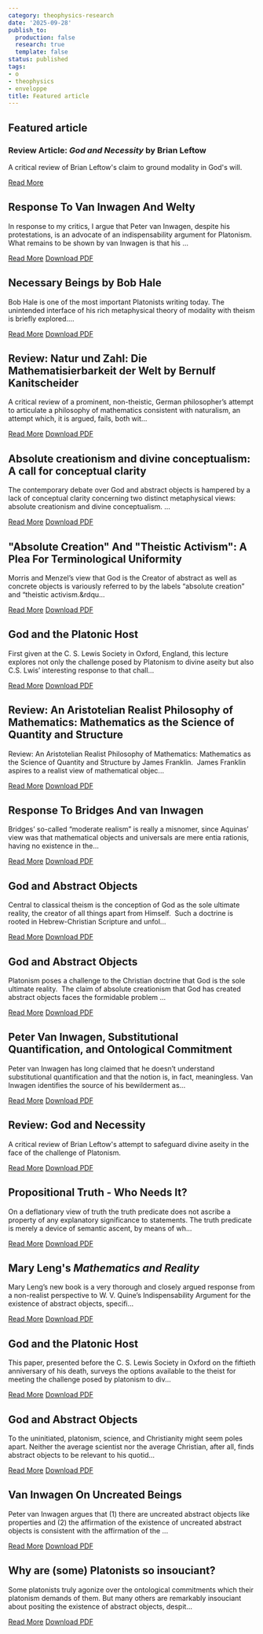 ```yaml
---
category: theophysics-research
date: '2025-09-28'
publish_to:
  production: false
  research: true
  template: false
status: published
tags:
- o
- theophysics
- enveloppe
title: Featured article
---
```

   
## Featured article   
   
### Review Article: _God and Necessity_ by Brian Leftow   
   
A critical review of Brian Leftow's claim to ground modality in God's will.   
   
[Read More](https://www.reasonablefaith.org/writings/scholarly-writings/divine-aseity/review-article-god-and-necessity-by-brian-leftow/)   
   
## Response To Van Inwagen And Welty   
   
In response to my critics, I argue that Peter van Inwagen, despite his protestations, is an advocate of an indispensability argument for Platonism. What remains to be shown by van Inwagen is that his ...   
   
[Read More](https://www.reasonablefaith.org/writings/scholarly-writings/divine-aseity/response-to-van-inwagen-and-welty/) [Download PDF](https://www.reasonablefaith.org/images/uploads/Response_To_Van_Inwagen_And_Welty_1.pdf)   
   
## Necessary Beings by Bob Hale   
   
Bob Hale is one of the most important Platonists writing today. The unintended interface of his rich metaphysical theory of modality with theism is briefly explored....   
   
[Read More](https://www.reasonablefaith.org/writings/scholarly-writings/divine-aseity/necessary-beings-by-bob-hale/) [Download PDF](https://www.reasonablefaith.org/images/uploads/Necessary_Beings_by_Bob_Hale.pdf)   
   
## Review: Natur und Zahl: Die Mathematisierbarkeit der Welt by Bernulf Kanitscheider   
   
A critical review of a prominent, non-theistic, German philosopher’s attempt to articulate a philosophy of mathematics consistent with naturalism, an attempt which, it is argued, fails, both wit...   
   
[Read More](https://www.reasonablefaith.org/writings/scholarly-writings/divine-aseity/review-natur-und-zahl-die-mathematisierbarkeit-der-welt-by-bernulf-kanitsch/) [Download PDF](https://www.reasonablefaith.org/images/uploads/Review_Natur_und_Zahl_Die_Mathematisierbarkeit_der_Welt_by_Bernulf_Kanitscheider.pdf)   
   
## Absolute creationism and divine conceptualism: A call for conceptual clarity   
   
The contemporary debate over God and abstract objects is hampered by a lack of conceptual clarity concerning two distinct metaphysical views:  absolute creationism and divine conceptualism. ...   
   
[Read More](https://www.reasonablefaith.org/writings/scholarly-writings/divine-aseity/absolute-creationism-and-divine-conceptualism-a-call-for-conceptual-clarity/) [Download PDF](https://www.reasonablefaith.org/images/uploads/Absolute_creationism_and_divine_conceptualism_A_call_for_conceptual_clarity.pdf)   
   
## "Absolute Creation" And "Theistic Activism": A Plea For Terminological Uniformity   
   
Morris and Menzel’s view that God is the Creator of abstract as well as concrete objects is variously referred to by the labels “absolute creation” and “theistic activism.&rdqu...   
   
[Read More](https://www.reasonablefaith.org/writings/scholarly-writings/divine-aseity/absolute-creation-and-theistic-activism-a-plea-for-terminological-uniformit/) [Download PDF](https://www.reasonablefaith.org/images/uploads/Absolute_Creation_And_Theistic_Activism_A_Plea_For_Terminological_Uniformity.pdf)   
   
## God and the Platonic Host   
   
First given at the C. S. Lewis Society in Oxford, England, this lecture explores not only the challenge posed by Platonism to divine aseity but also C.S. Lwis’ interesting response to that chall...   
   
[Read More](https://www.reasonablefaith.org/writings/scholarly-writings/divine-aseity/god-and-the-platonic-host-2018/) [Download PDF](https://www.reasonablefaith.org/images/uploads/God_and_the_Platonic_Host.pdf)   
   
## Review: An Aristotelian Realist Philosophy of Mathematics: Mathematics as the Science of Quantity and Structure   
   
Review: An Aristotelian Realist Philosophy of Mathematics: Mathematics as the Science of Quantity and Structure by James Franklin.  James Franklin aspires to a realist view of mathematical objec...   
   
[Read More](https://www.reasonablefaith.org/writings/scholarly-writings/divine-aseity/review-an-aristotelian-realist-philosophy-of-mathematics-mathematics-as-the/) [Download PDF](https://www.reasonablefaith.org/images/uploads/Review_An_Aristotelian_Realist_Philosophy_of_Mathematic.pdf)   
   
## Response To Bridges And van Inwagen   
   
Bridges’ so-called “moderate realism” is really a misnomer, since Aquinas’ view was that mathematical objects and universals are mere entia rationis, having no existence in the...   
   
[Read More](https://www.reasonablefaith.org/writings/scholarly-writings/divine-aseity/response-to-bridges-and-van-inwagen/) [Download PDF](https://www.reasonablefaith.org/images/uploads/Response_To_Bridges_And_van_Inwagen.pdf)   
   
## God and Abstract Objects   
   
Central to classical theism is the conception of God as the sole ultimate reality, the creator of all things apart from Himself.  Such a doctrine is rooted in Hebrew-Christian Scripture and unfol...   
   
[Read More](https://www.reasonablefaith.org/writings/scholarly-writings/divine-aseity/god-and-abstract-objects-2018-2/) [Download PDF](https://www.reasonablefaith.org/images/uploads/God_and_Abstract_Objects.pdf)   
   
## God and Abstract Objects   
   
Platonism poses a challenge to the Christian doctrine that God is the sole ultimate reality.  The claim of absolute creationism that God has created abstract objects faces the formidable problem ...   
   
[Read More](https://www.reasonablefaith.org/writings/scholarly-writings/divine-aseity/god-and-abstract-objects-2018/) [Download PDF](https://www.reasonablefaith.org/images/uploads/God_and_Abstract_Objects_-_2_1.pdf)   
   
## Peter Van Inwagen, Substitutional Quantification, and Ontological Commitment   
   
Peter van Inwagen has long claimed that he doesn’t understand substitutional quantification and that the notion is, in fact, meaningless. Van Inwagen identifies the source of his bewilderment as...   
   
[Read More](https://www.reasonablefaith.org/writings/scholarly-writings/divine-aseity/peter-van-inwagen-substitutional-quantification-and-ontological-commitment/) [Download PDF](https://www.reasonablefaith.org/images/uploads/Peter_Van_Inwagen%2C_Substitutional_Quantification%2C_and_Ontological_Commitment_1.pdf)   
   
## Review: God and Necessity   
   
A critical review of Brian Leftow's attempt to safeguard divine aseity in the face of the challenge of Platonism.   
   
[Read More](https://www.reasonablefaith.org/writings/scholarly-writings/divine-aseity/review-god-and-necessity/) [Download PDF](https://www.reasonablefaith.org/images/uploads/Review_God_and_Necessity.pdf)   
   
## Propositional Truth - Who Needs It?   
   
On a deflationary view of truth the truth predicate does not ascribe a property of any explanatory significance to statements. The truth predicate is merely a device of semantic ascent, by means of wh...   
   
[Read More](https://www.reasonablefaith.org/writings/scholarly-writings/divine-aseity/propositional-truth-who-needs-it/) [Download PDF](https://www.reasonablefaith.org/images/uploads/Propositional_Truth_-_Who_Needs_It.pdf)   
   
## Mary Leng's _Mathematics and Reality_   
   
Mary Leng’s new book is a very thorough and closely argued response from a non-realist perspective to W. V. Quine’s Indispensability Argument for the existence of abstract objects, specifi...   
   
[Read More](https://www.reasonablefaith.org/writings/scholarly-writings/divine-aseity/mary-lengs-mathematics-and-reality/) [Download PDF](https://www.reasonablefaith.org/images/uploads/Mary_Lengs_Mathematics_and_Reality.pdf)   
   
## God and the Platonic Host   
   
This paper, presented before the C. S. Lewis Society in Oxford on the fiftieth anniversary of his death, surveys the options available to the theist for meeting the challenge posed by platonism to div...   
   
[Read More](https://www.reasonablefaith.org/writings/scholarly-writings/divine-aseity/god-and-the-platonic-host/) [Download PDF](https://www.reasonablefaith.org/images/uploads/God_and_the_Platonic_Host_%282%29.pdf)   
   
## God and Abstract Objects   
   
To the uninitiated, platonism, science, and Christianity might seem poles apart. Neither the average scientist nor the average Christian, after all, finds abstract objects to be relevant to his quotid...   
   
[Read More](https://www.reasonablefaith.org/writings/scholarly-writings/divine-aseity/god-and-abstract-objects/) [Download PDF](https://www.reasonablefaith.org/images/uploads/God_and_Abstract_Objects_%282%29.pdf)   
   
## Van Inwagen On Uncreated Beings   
   
Peter van Inwagen argues that (1) there are uncreated abstract objects like properties and (2) the affirmation of the existence of uncreated abstract objects is consistent with the affirmation of the ...   
   
[Read More](https://www.reasonablefaith.org/writings/scholarly-writings/divine-aseity/van-inwagen-on-uncreated-beings/) [Download PDF](https://www.reasonablefaith.org/images/uploads/Van_Inwagen_On_Uncreated_Beings.pdf)   
   
## Why are (some) Platonists so insouciant?   
   
Some platonists truly agonize over the ontological commitments which their platonism demands of them. But many others are remarkably insouciant about positing the existence of abstract objects, despit...   
   
[Read More](https://www.reasonablefaith.org/writings/scholarly-writings/divine-aseity/why-are-some-platonists-so-insouciant/) [Download PDF](https://www.reasonablefaith.org/images/uploads/Why_are_%28some%29_Platonists_so_insouciant.pdf)